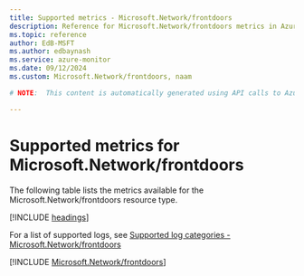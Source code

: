 ```yaml
---
title: Supported metrics - Microsoft.Network/frontdoors
description: Reference for Microsoft.Network/frontdoors metrics in Azure Monitor.
ms.topic: reference
author: EdB-MSFT
ms.author: edbaynash
ms.service: azure-monitor
ms.date: 09/12/2024
ms.custom: Microsoft.Network/frontdoors, naam

# NOTE:  This content is automatically generated using API calls to Azure. Any edits made on these files will be overwritten in the next run of the script. 

---
```


  
# Supported metrics for Microsoft.Network/frontdoors
  
The following table lists the metrics available for the Microsoft.Network/frontdoors resource type.  
  
  
[!INCLUDE [headings](~/reusable-content/ce-skilling/azure/includes/azure-monitor/reference/metrics/metrics-headings.md)]  
  
  
  
For a list of supported logs, see [Supported log categories - Microsoft.Network/frontdoors](../supported-logs/microsoft-network-frontdoors-logs.md)  
  
 

[!INCLUDE [Microsoft.Network/frontdoors](~/reusable-content/ce-skilling/azure/includes/azure-monitor/reference/metrics/microsoft-network-frontdoors-metrics-include.md)]  

